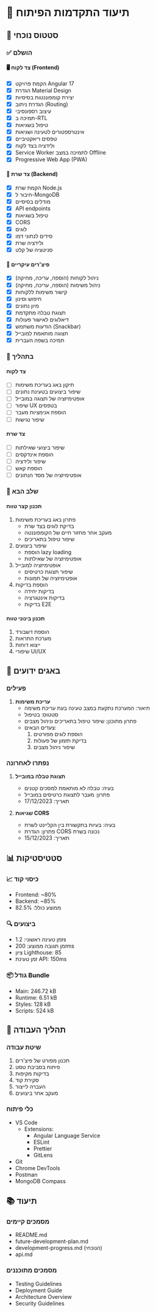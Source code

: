 # 📝 תיעוד התקדמות הפיתוח

## 🎯 סטטוס נוכחי

### ✅ הושלם

#### 🖥️ צד לקוח (Frontend)

- [x] הקמת פרויקט Angular 17
- [x] הגדרת Material Design
- [x] יצירת קומפוננטות בסיסיות
- [x] הגדרת ניתוב (Routing)
- [x] עיצוב רספונסיבי
- [x] תמיכה ב-RTL
- [x] טיפול בשגיאות
- [x] אינטרספטורים לטעינה ושגיאות
- [x] טפסים ריאקטיביים
- [x] ולידציה בצד לקוח
- [x] Service Worker לתמיכה במצב Offline
- [x] Progressive Web App (PWA)

#### 🔧 צד שרת (Backend)

- [x] הקמת שרת Node.js
- [x] חיבור ל-MongoDB
- [x] מודלים בסיסיים
- [x] API endpoints
- [x] טיפול בשגיאות
- [x] CORS
- [x] לוגים
- [x] סידים לנתוני דמו
- [x] ולידציה שרת
- [x] סניטציה של קלט

#### 📱 פיצ'רים עיקריים

- [x] ניהול לקוחות (הוספה, עריכה, מחיקה)
- [x] ניהול משימות (הוספה, עריכה, מחיקה)
- [x] קישור משימות ללקוחות
- [x] חיפוש וסינון
- [x] מיון נתונים
- [x] תצוגת טבלה מתקדמת
- [x] דיאלוגים לאישור פעולות
- [x] הודעות משתמש (Snackbar)
- [x] תצוגה מותאמת למובייל
- [x] תמיכה בשפה העברית

### 🚧 בתהליך

#### צד לקוח

- [ ] תיקון באג בעריכת משימות
- [ ] שיפור ביצועים בטעינת נתונים
- [ ] אופטימיזציה של תצוגה במובייל
- [ ] שיפור UX בטפסים
- [ ] הוספת אנימציות מעבר
- [ ] שיפור נגישות

#### צד שרת

- [ ] שיפור ביצועי שאילתות
- [ ] הוספת אינדקסים
- [ ] שיפור ולידציה
- [ ] הוספת קאש
- [ ] אופטימיזציה של מסד הנתונים

### 📅 שלב הבא

#### תכנון קצר טווח

1. פתרון באג בעריכת משימות
   - בדיקת לוגים בצד שרת
   - מעקב אחר מחזור חיים של הקומפוננטה
   - שיפור טיפול בתאריכים
2. שיפור ביצועים
   - הוספת lazy loading
   - אופטימיזציה של שאילתות
3. אופטימיזציה למובייל
   - שיפור תצוגת כרטיסים
   - אופטימיזציה של תמונות
4. הוספת בדיקות
   - בדיקות יחידה
   - בדיקות אינטגרציה
   - בדיקות E2E

#### תכנון בינוני טווח

1. הוספת דשבורד
2. מערכת התראות
3. ייצוא דוחות
4. שיפורי UI/UX

## 🐛 באגים ידועים

### פעילים

1. **עריכת משימות**
   - תיאור: המערכת נתקעת במצב טעינה בעת עריכת משימה
   - סטטוס: בטיפול
   - פתרון מתוכנן: שיפור טיפול בתאריכים וניהול מצבים
   - צעדים הבאים:
     1. הוספת לוגים מפורטים
     2. בדיקת תזמון של פעולות
     3. שיפור ניהול מצבים

### נפתרו לאחרונה

1. **תצוגת טבלה במובייל**

   - בעיה: טבלה לא מותאמת למסכים קטנים
   - פתרון: מעבר לתצוגת כרטיסים במובייל
   - תאריך: 17/12/2023

2. **שגיאות CORS**
   - בעיה: בעיות בתקשורת בין הקליינט לשרת
   - פתרון: הגדרת CORS נכונה בשרת
   - תאריך: 15/12/2023

## 📊 סטטיסטיקות

### 📈 כיסוי קוד

- Frontend: ~80%
- Backend: ~85%
- ממוצע כולל: 82.5%

### 🔍 ביצועים

- זמן טעינה ראשוני: 1.2s
- זמן תגובה ממוצע: 200ms
- ציון Lighthouse: 85
- זמן טעינת API: 150ms

### 📦 גודל Bundle

- Main: 246.72 kB
- Runtime: 6.51 kB
- Styles: 128 kB
- Scripts: 524 kB

## 🔄 תהליך העבודה

### שיטת עבודה

1. תכנון מפורט של פיצ'רים
2. פיתוח בסביבת טסט
3. בדיקות מקיפות
4. סקירת קוד
5. העברה לייצור
6. מעקב אחר ביצועים

### כלי פיתוח

- VS Code
  - Extensions:
    - Angular Language Service
    - ESLint
    - Prettier
    - GitLens
- Git
- Chrome DevTools
- Postman
- MongoDB Compass

## 📚 תיעוד

### מסמכים קיימים

- README.md
- future-development-plan.md
- development-progress.md (הנוכחי)
- api.md

### מסמכים מתוכננים

- Testing Guidelines
- Deployment Guide
- Architecture Overview
- Security Guidelines
